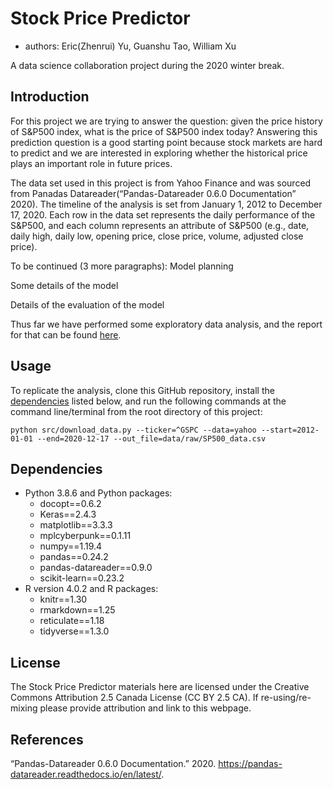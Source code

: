 # Stock Price Predictor
- authors: Eric(Zhenrui) Yu, Guanshu Tao, William Xu

A data science collaboration project during the 2020 winter break.

## Introduction
For this project we are trying to answer the question: given the price history of S&P500 index, what is the price of S&P500 index today? Answering this prediction question is a good starting point because stock markets are hard to predict and we are interested in exploring whether the historical price plays an important role in future prices.

The data set used in this project is from Yahoo Finance and was sourced from Panadas Datareader(“Pandas-Datareader 0.6.0 Documentation” 2020). The timeline of the analysis is set from January 1, 2012 to December 17, 2020. Each row in the data set represents the daily performance of the S&P500, and each column represents an attribute of S&P500 (e.g., date, daily high, daily low, opening price, close price, volume, adjusted close price).

To be continued (3 more paragraphs):
Model planning

Some details of the model

Details of the evaluation of the model

Thus far we have performed some exploratory data analysis, and the report for that can be found [here](src/analysis.ipynb).

## Usage

To replicate the analysis, clone this GitHub repository, install the [dependencies](#dependencies) listed below, and run the following commands at the command line/terminal from the root directory of this project:

```
python src/download_data.py --ticker=^GSPC --data=yahoo --start=2012-01-01 --end=2020-12-17 --out_file=data/raw/SP500_data.csv
```

## Dependencies
- Python 3.8.6 and Python packages:
  - docopt==0.6.2
  - Keras==2.4.3
  - matplotlib==3.3.3
  - mplcyberpunk==0.1.11
  - numpy==1.19.4
  - pandas==0.24.2
  - pandas-datareader==0.9.0
  - scikit-learn==0.23.2
- R version 4.0.2 and R packages:
  - knitr==1.30
  - rmarkdown==1.25
  - reticulate==1.18
  - tidyverse==1.3.0

## License
The Stock Price Predictor materials here are licensed under the Creative Commons Attribution 2.5 Canada License (CC BY 2.5 CA). If re-using/re-mixing please provide attribution and link to this webpage.

## References
“Pandas-Datareader 0.6.0 Documentation.” 2020. https://pandas-datareader.readthedocs.io/en/latest/.